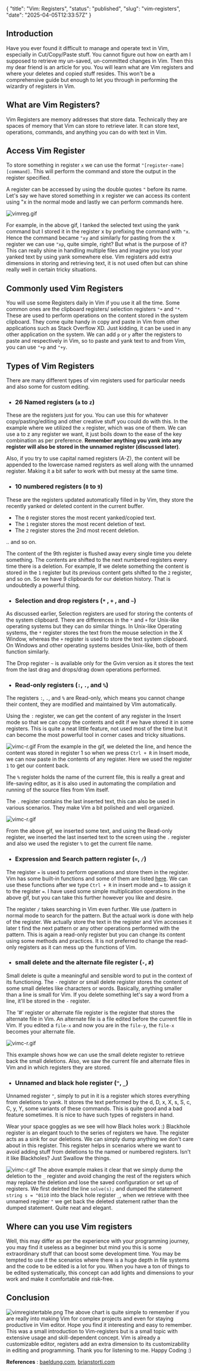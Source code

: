 {
  "title": "Vim: Registers",
  "status": "published",
  "slug": "vim-registers",
  "date": "2025-04-05T12:33:57Z"
}

<h2>Introduction</h2>
<p>Have you ever found it difficult to manage and operate text in Vim, especially in Cut/Copy/Paste stuff. You cannot figure out how on earth am I supposed to retrieve my un-saved, un-committed changes in Vim. Then this my dear friend is an article for you. You will learn what are Vim registers and where your deletes and copied stuff resides. This won't be a comprehensive guide but enough to let you through in performing the wizardry of registers in Vim.</p>
<h2>What are Vim Registers?</h2>
<p>Vim Registers are memory addresses that store data. Technically they are spaces of memory that Vim can store to retrieve later. It can store text, operations, commands, and anything you can do with text in Vim.</p>
<h2>Access Vim Register</h2>
<p>To store something in register <code>x</code> we can use the format <code>&quot;[register-name][command]</code>. This will perform the command and store the output in the register specified.</p>
<p>A register can be accessed by using the double quotes <code>&quot;</code> before its name. Let's say we have stored something in x register we can access its content using &quot;x in the normal mode and lastly we can perform commands here.</p>
<p><img src="https://cdn.hashnode.com/res/hashnode/image/upload/v1626940084837/x99b92Wsq.gif" alt="vimreg.gif"></p>
<p>For example, in the above gif, I tanked the selected text using the yank command but I stored it in the register x by prefixing the command with <code>&quot;x</code>. Hence the command became <code>&quot;xy</code> and similarly for pasting from the x register we can use <code>&quot;xp</code>, quite simple, right? But what is the purpose of it? This can really shine in handling multiple files and imagine you lost your yanked text by using yank somewhere else. Vim registers add extra dimensions in storing and retrieving text, it is not used often but can shine really well in certain tricky situations.</p>
<h2>Commonly used Vim Registers</h2>
<p>You will use some Registers daily in Vim if you use it all the time. Some common ones are the clipboard registers/ selection registers <code>&quot;+</code> and <code>&quot;*</code>. These are used to perform operations on the content stored in the system clipboard. They come quite handy in copy and paste in Vim from other applications such as Stack Overflow XD. Just kidding, it can be used in any other application on the system. We can add <code>p</code> or <code>y</code> after the registers to paste and respectively in Vim, so to paste and yank text to and from Vim, you can use <code>&quot;+p</code> and <code>&quot;+y</code>.</p>
<h2>Types of Vim Registers</h2>
<p>There are many different types of vim registers used for particular needs and also some for custom editing.</p>
<ul>
<li>
<h3>26 Named registers (<code>a</code> to <code>z</code>)</h3>
</li>
</ul>
<p>These are the registers just for you. You can use this for whatever copy/pasting/editing and other creative stuff you could do with this. In the example where we utilized the <code>x</code> register, which was one of them. We can use a to z any register we want, it just boils down to the ease of the key combination as per preference. <strong>Remember anything you yank into any register will also be stored in the unnamed register (discussed later)</strong>.</p>
<p>Also, if you try to use capital named registers (A-Z), the content will be appended to the lowercase named registers as well along with the unnamed register. Making it a bit safer to work with but messy at the same time.</p>
<ul>
<li>
<h3>10 numbered registers (<code>0</code> to <code>9</code>)</h3>
</li>
</ul>
<p>These are the registers updated automatically filled in by Vim, they store the recently yanked or deleted content in the current buffer.</p>
<ul>
<li>The <code>0</code> register stores the most recent yanked/copied text.</li>
<li>The <code>1</code> register stores the most recent deletion of text.</li>
<li>The <code>2</code> register stores the 2nd most recent deletion.</li>
</ul>
<p>.. and so on.</p>
<p>The content of the 9th register is flushed away every single time you delete something. The contents are shifted to the next numbered registers every time there is a deletion. For example, If we delete something the content is stored in the <code>1</code> register but its previous content gets shifted to the <code>2</code> register, and so on. So we have 9 clipboards for our deletion history. That is undoubtedly a powerful thing.</p>
<ul>
<li>
<h3>Selection and drop registers (<code>*</code> , <code>+</code> , and <code>~</code>)</h3>
</li>
</ul>
<p>As discussed earlier, Selection registers are used for storing the contents of the system clipboard. There are differences in the <code>*</code> and <code>+</code> for Unix-like operating systems but they can do similar things. In Unix-like Operating systems, the <code>*</code> register stores the text from the mouse selection in the X Window, whereas the <code>+</code> register is used to store the text system clipboard. On Windows and other operating systems besides Unix-like, both of them function similarly.</p>
<p>The Drop register <code>~</code> is available only for the Gvim version as it stores the text from the last drag and drops/drag down operations performed.</p>
<ul>
<li>
<h3>Read-only registers (<code>:</code>, <code>.</code>, and <code>%</code>)</h3>
</li>
</ul>
<p>The registers <code>:</code>, <code>.</code>, and <code>%</code> are Read-only, which means you cannot change their content, they are modified and maintained by VIm automatically.</p>
<p>Using the <code>:</code> register, we can get the content of any register in the Insert mode so that we can copy the contents and edit if we have stored it in some registers. This is quite a neat little feature, not used most of the time but it can become the most powerful tool in corner cases and tricky situations.</p>
<p><img src="https://cdn.hashnode.com/res/hashnode/image/upload/v1626946965392/KBSZmxOHvi.gif" alt="vimc-r.gif">
From the example in the gif, we deleted the line, and hence the content was stored in register 1 so when we press <code>Ctrl + R</code> in Insert mode, we can now paste in the contents of any register. Here we used the register <code>1</code> to get our content back.</p>
<p>The <code>%</code> register holds the name of the current file, this is really a great and life-saving editor, as it is also used in automating the compilation and running of the source files from Vim itself.</p>
<p>The <code>.</code> register contains the last inserted text, this can also be used in various scenarios. They make Vim a bit polished and well organized.</p>
<p><img src="https://cdn.hashnode.com/res/hashnode/image/upload/v1626948017124/dQCky3kfC.gif" alt="vimc-r.gif"></p>
<p>From the above gif, we inserted some text, and using the Read-only register, we inserted the last inserted text to the screen using the <code>.</code> register and also we used the register <code>%</code> to get the current file name.</p>
<ul>
<li>
<h3>Expression and Search pattern register (<code>=</code>, <code>/</code>)</h3>
</li>
</ul>
<p>The register <code>=</code> is used to perform operations and store them in the register. Vim has some built-in functions and some of them are listed  <a href="https://renenyffenegger.ch/notes/development/vim/script/vimscript/functions/index">here</a>. We can use these functions after we type <code>Ctrl + R</code> in insert mode and <code>=</code> to assign it to the register <code>=</code>. I have used some simple multiplication operations in the above gif, but you can take this further however you like and desire.</p>
<p>The register <code>/</code> takes searching in Vim even further. We use /pattern in normal mode to search for the pattern. But the actual work is done with help of the register. We actually store the text in the register and Vim accesses it later t find the next pattern or any other operations performed with the pattern. This is again a read-only register but you can change its content using some methods and practices. It is not preferred to change the read-only registers as it can mess up the functions of Vim.</p>
<ul>
<li>
<h3>small delete and the alternate file register (<code>-</code>, <code>#</code>)</h3>
</li>
</ul>
<p>Small delete is quite a meaningful and sensible word to put in the context of its functioning. The <code>-</code> register or small delete register stores the content of some small deletes like characters or words. Basically, anything smaller than a line is small for Vim. If you delete something let's say a word from a line, it'll be stored in the <code>-</code> register.</p>
<p>The '#' register or alternate file register is the register that stores the alternate file in Vim. An alternate file is a file edited before the current file in Vim. If you edited a <code>file-x</code> and now you are in the <code>file-y</code>, the <code>file-x</code> becomes your alternate file.</p>
<p><img src="https://cdn.hashnode.com/res/hashnode/image/upload/v1626950574633/P7U01Ssy_.gif" alt="vimc-r.gif"></p>
<p>This example shows how we can use the small delete register to retrieve back the small deletions. Also, we saw the current file and alternate files in Vim and in which registers they are stored.</p>
<ul>
<li>
<h3>Unnamed and black hole register (<code>&quot;</code>, <code>_</code>)</h3>
</li>
</ul>
<p>Unnamed register <code>&quot;</code>, simply to put in it is a register which stores everything from deletions to yank. It stores the text performed by the d, D, x, X, s, S, c, C, y, Y, some variants of these commands. This is quite good and a bad feature sometimes. It is nice to have such types of registers in hand.</p>
<p>Wear your space goggles as we see will how Black holes work :) Blackhole register is an elegant touch to the series of registers we have. The register acts as a sink for our deletions. We can simply dump anything we don't care about in this register. This register helps in scenarios where we want to avoid adding stuff from deletions to the named or numbered registers. Isn't it like Blackholes? Just Swallow the things.</p>
<p><img src="https://cdn.hashnode.com/res/hashnode/image/upload/v1626951775215/OEanNfA4a.gif" alt="vimc-r.gif">
The above example makes it clear that we simply dump the deletion to the <code>_</code> register and avoid changing the rest of the registers which may replace the deletion and lose the saved configuration or set up of registers. We first deleted the line <code>solve(s);</code> and dumped the statement <code>string s = &quot;0110</code> into the black hole register <code>_</code>, when we retrieve with thee unnamed register <code>&quot;</code> we get back the deleted statement rather than the dumped statement. Quite neat and elegant.</p>
<h2>Where can you use Vim registers</h2>
<p>Well, this may differ as per the experience with your programming journey, you may find it useless as a beginner but mind you this is some extraordinary stuff that can boost some development time. You may be tempted to use it the scenarios where there is a huge depth in file systems and the code to be edited is a lot for you. When you have a ton of things to be edited systematically, this concept can add
lights and dimensions to your work and make it comfortable and risk-free.</p>
<h2>Conclusion</h2>
<p><img src="https://cdn.hashnode.com/res/hashnode/image/upload/v1626953924487/2bPqejVkT.png" alt="vimregistertable.png">
The above chart is quite simple to remember if you are really into making Vim for complex projects and even for staying productive in Vim editor. Hope you find it interesting and easy to remember.
This was a small introduction to Vim-registers but is a small topic with extensive usage and skill-dependent concept. Vim is already a customizable editor, registers add an extra dimension to its customizability in editing and programming. Thank you for listening to me. Happy Coding :)</p>
<p><strong>References</strong> :
<a href="https://www.baeldung.com/linux/vim-registers">baeldung.com</a>, <a href="https://www.brianstorti.com/vim-registers/">brianstorti.com</a></p>
